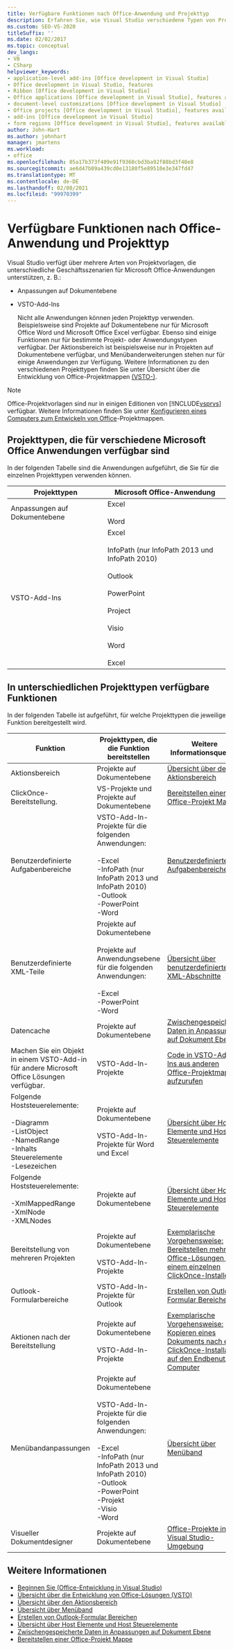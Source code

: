 ```yaml
---
title: Verfügbare Funktionen nach Office-Anwendung und Projekttyp
description: Erfahren Sie, wie Visual Studio verschiedene Typen von Projektvorlagen bietet, die verschiedene Geschäftsszenarien für Microsoft Office Anwendungen unterstützen.
ms.custom: SEO-VS-2020
titleSuffix: ''
ms.date: 02/02/2017
ms.topic: conceptual
dev_langs:
- VB
- CSharp
helpviewer_keywords:
- application-level add-ins [Office development in Visual Studio]
- Office development in Visual Studio, features
- Ribbon [Office development in Visual Studio]
- Office applications [Office development in Visual Studio], features available
- document-level customizations [Office development in Visual Studio]
- Office projects [Office development in Visual Studio], features available
- add-ins [Office development in Visual Studio]
- form regions [Office development in Visual Studio], features available
author: John-Hart
ms.author: johnhart
manager: jmartens
ms.workload:
- office
ms.openlocfilehash: 05a17b373f409e91f9360cbd3ba92f88bd3f48e8
ms.sourcegitcommit: ae6d47b09a439cd0e13180f5e89510e3e347fd47
ms.translationtype: MT
ms.contentlocale: de-DE
ms.lasthandoff: 02/08/2021
ms.locfileid: "99970399"
---
```

# <a name="features-available-by-office-application-and-project-type"></a>Verfügbare Funktionen nach Office-Anwendung und Projekttyp
  Visual Studio verfügt über mehrere Arten von Projektvorlagen, die unterschiedliche Geschäftsszenarien für Microsoft Office-Anwendungen unterstützen, z. B.:

- Anpassungen auf Dokumentebene

- VSTO-Add-Ins

  Nicht alle Anwendungen können jeden Projekttyp verwenden. Beispielsweise sind Projekte auf Dokumentebene nur für Microsoft Office Word und Microsoft Office Excel verfügbar. Ebenso sind einige Funktionen nur für bestimmte Projekt- oder Anwendungstypen verfügbar. Der Aktionsbereich ist beispielsweise nur in Projekten auf Dokumentebene verfügbar, und Menübanderweiterungen stehen nur für einige Anwendungen zur Verfügung. Weitere Informationen zu den verschiedenen Projekttypen finden Sie unter Übersicht über die Entwicklung von Office-Projektmappen [&#40;VSTO-&#41;](../vsto/office-solutions-development-overview-vsto.md).

> [!NOTE]
> Office-Projektvorlagen sind nur in einigen Editionen von [!INCLUDE[vsprvs](../sharepoint/includes/vsprvs-md.md)] verfügbar. Weitere Informationen finden Sie unter [Konfigurieren eines Computers zum Entwickeln von Office](../vsto/configuring-a-computer-to-develop-office-solutions.md)-Projektmappen.

## <a name="project-types-available-for-different-microsoft-office-applications"></a>Projekttypen, die für verschiedene Microsoft Office Anwendungen verfügbar sind
 In der folgenden Tabelle sind die Anwendungen aufgeführt, die Sie für die einzelnen Projekttypen verwenden können.

|Projekttypen|Microsoft Office-Anwendung|
|-------------------|----------------------------------|
|Anpassungen auf Dokumentebene|Excel<br /><br /> Word|
|VSTO-Add-Ins|Excel<br /><br /> InfoPath (nur InfoPath 2013 und InfoPath 2010)<br /><br /> Outlook<br /><br /> PowerPoint<br /><br /> Project<br /><br /> Visio<br /><br /> Word<br /><br /> Excel|

## <a name="features-available-in-different-project-types"></a>In unterschiedlichen Projekttypen verfügbare Funktionen
 In der folgenden Tabelle ist aufgeführt, für welche Projekttypen die jeweilige Funktion bereitgestellt wird.

|Funktion|Projekttypen, die die Funktion bereitstellen|Weitere Informationsquellen|
|-------------|--------------------------------------------|---------------------|
|Aktionsbereich|Projekte auf Dokumentebene|[Übersicht über den Aktionsbereich](../vsto/actions-pane-overview.md)|
|ClickOnce-Bereitstellung.|VS-Projekte und Projekte auf Dokumentebene|[Bereitstellen einer Office-Projekt Mappe](../vsto/deploying-an-office-solution.md)|
|Benutzerdefinierte Aufgabenbereiche|VSTO-Add-In-Projekte für die folgenden Anwendungen:<br /><br /> -Excel<br />-InfoPath (nur InfoPath 2013 und InfoPath 2010)<br />-Outlook<br />-PowerPoint<br />-Word|[Benutzerdefinierte Aufgabenbereiche](../vsto/custom-task-panes.md)|
|Benutzerdefinierte XML-Teile|Projekte auf Dokumentebene<br /><br /> Projekte auf Anwendungsebene für die folgenden Anwendungen:<br /><br /> -Excel<br />-PowerPoint<br />-Word|[Übersicht über benutzerdefinierte XML-Abschnitte](../vsto/custom-xml-parts-overview.md)|
|Datencache|Projekte auf Dokumentebene|[Zwischengespeicherte Daten in Anpassungen auf Dokument Ebene](../vsto/cached-data-in-document-level-customizations.md)|
|Machen Sie ein Objekt in einem VSTO-Add-in für andere Microsoft Office Lösungen verfügbar.|VSTO-Add-In-Projekte|[Code in VSTO-Add-Ins aus anderen Office-Projektmappen aufzurufen](../vsto/calling-code-in-vsto-add-ins-from-other-office-solutions.md)|
|Folgende Hoststeuerelemente:<br /><br /> -Diagramm<br />-ListObject<br />-NamedRange<br />-Inhalts Steuerelemente<br />-Lesezeichen|Projekte auf Dokumentebene<br /><br /> VSTO-Add-In-Projekte für Word und Excel|[Übersicht über Host Elemente und Host Steuerelemente](../vsto/host-items-and-host-controls-overview.md)|
|Folgende Hoststeuerelemente:<br /><br /> -XmlMappedRange<br />-XmlNode<br />-XMLNodes|Projekte auf Dokumentebene|[Übersicht über Host Elemente und Host Steuerelemente](../vsto/host-items-and-host-controls-overview.md)|
|Bereitstellung von mehreren Projekten|Projekte auf Dokumentebene<br /><br /> VSTO-Add-In-Projekte|[Exemplarische Vorgehensweise: Bereitstellen mehrerer Office-Lösungen in einem einzelnen ClickOnce-Installer](/previous-versions/dd465290(v=vs.110))|
|Outlook-Formularbereiche|VSTO-Add-In-Projekte für Outlook|[Erstellen von Outlook-Formular Bereichen](../vsto/creating-outlook-form-regions.md)|
|Aktionen nach der Bereitstellung|Projekte auf Dokumentebene<br /><br /> VSTO-Add-In-Projekte|[Exemplarische Vorgehensweise: Kopieren eines Dokuments nach einer ClickOnce-Installation auf den Endbenutzer Computer](/previous-versions/dd465291(v=vs.110))|
|Menübandanpassungen|Projekte auf Dokumentebene<br /><br /> VSTO-Add-In-Projekte für die folgenden Anwendungen:<br /><br /> -Excel<br />-InfoPath (nur InfoPath 2013 und InfoPath 2010)<br />-Outlook<br />-PowerPoint<br />-Projekt<br />-Visio<br />-Word|[Übersicht über Menüband](../vsto/ribbon-overview.md)|
|Visueller Dokumentdesigner|Projekte auf Dokumentebene|[Office-Projekte in der Visual Studio-Umgebung](../vsto/office-projects-in-the-visual-studio-environment.md)|

## <a name="see-also"></a>Weitere Informationen
- [Beginnen Sie &#40;Office-Entwicklung in Visual Studio&#41;](../vsto/getting-started-office-development-in-visual-studio.md)
- [Übersicht über die Entwicklung von Office-Lösungen &#40;VSTO&#41;](../vsto/office-solutions-development-overview-vsto.md)
- [Übersicht über den Aktionsbereich](../vsto/actions-pane-overview.md)
- [Übersicht über Menüband](../vsto/ribbon-overview.md)
- [Erstellen von Outlook-Formular Bereichen](../vsto/creating-outlook-form-regions.md)
- [Übersicht über Host Elemente und Host Steuerelemente](../vsto/host-items-and-host-controls-overview.md)
- [Zwischengespeicherte Daten in Anpassungen auf Dokument Ebene](../vsto/cached-data-in-document-level-customizations.md)
- [Bereitstellen einer Office-Projekt Mappe](../vsto/deploying-an-office-solution.md)